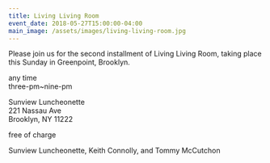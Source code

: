 ```yaml
---
title: Living Living Room
event_date: 2018-05-27T15:00:00-04:00
main_image: /assets/images/living-living-room.jpg
---
```


Please join us for the second installment of Living Living Room, taking place
this Sunday in Greenpoint, Brooklyn.

any time<br>
three-pm~nine-pm

Sunview Luncheonette<br>
221 Nassau Ave<br>
Brooklyn, NY 11222

free of charge

Sunview Luncheonette, Keith Connolly, and Tommy McCutchon
